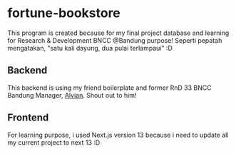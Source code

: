 # fortune-bookstore

This program is created because for my final project database and learning for Research & Development BNCC @Bandung purpose!
Seperti pepatah mengatakan, "satu kali dayung, dua pulai terlampaui" :D

## Backend

This backend is using my friend boilerplate and former RnD 33 BNCC Bandung Manager, [Alvian](https://github.com/Alviannn/express-ts-boilerplate). Shout out to him!

## Frontend
For learning purpose, i used Next.js version 13 because i need to update all my current project to next 13 :D